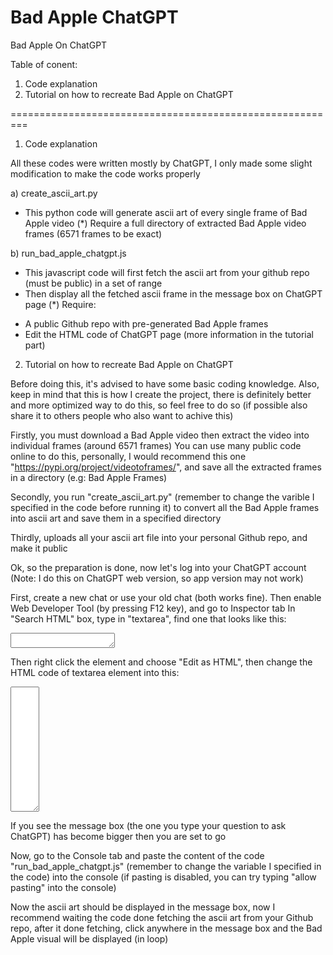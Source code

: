# Bad Apple ChatGPT
Bad Apple On ChatGPT

Table of conent:

1) Code explanation
2) Tutorial on how to recreate Bad Apple on ChatGPT

=========================================================

1) Code explanation

All these codes were written mostly by ChatGPT, I only made some slight modification to make the code works properly

a) create_ascii_art.py

- This python code will generate ascii art of every single frame of Bad Apple video 
(*) Require a full directory of extracted Bad Apple video frames (6571 frames to be exact)

b) run_bad_apple_chatgpt.js

- This javascript code will first fetch the ascii art from your github repo (must be public) in a set of range
- Then display all the fetched ascii frame in the message box on ChatGPT page
(*) Require:
+ A public Github repo with pre-generated Bad Apple frames
+ Edit the HTML code of ChatGPT page (more information in the tutorial part)

2) Tutorial on how to recreate Bad Apple on ChatGPT

Before doing this, it's advised to have some basic coding knowledge. Also, keep in mind that this is how I create the project, there is definitely better and more optimized way to do this, so feel free to do so (if possible also share it to others people who also want to achive this)

Firstly, you must download a Bad Apple video then extract the video into individual frames (around 6571 frames)
You can use many public code online to do this, personally, I would recommend this one "https://pypi.org/project/videotoframes/", and save all the extracted frames in a directory (e.g: Bad Apple Frames)

Secondly, you run "create_ascii_art.py" (remember to change the varible I specified in the code before running it) to convert all the Bad Apple frames into ascii art and save them in a specified directory

Thirdly, uploads all your ascii art file into your personal Github repo, and make it public

Ok, so the preparation is done, now let's log into your ChatGPT account (Note: I do this on ChatGPT web version, so app version may not work)

First, create a new chat or use your old chat (both works fine). Then enable Web Developer Tool (by pressing F12 key), and go to Inspector tab
In "Search HTML" box, type in "textarea", find one that looks like this:

<textarea tabindex="0" data-id="//ID" style="max-height: 200px; height: 24px; overflow-y: hidden;" rows="1" class="m-0 w-full resize-none border-0 bg-transparent p-0 pr-7 focus:ring-0 focus-visible:ring-0 dark:bg-transparent pl-2 md:pl-0"></textarea>

Then right click the element and choose "Edit as HTML", then change the HTML code of textarea element into this:

<textarea tabindex="0" data-id="//ID" style="max-height: 200px; height: auto; overflow-y: hidden; font-size: 3px; white-space: pre-wrap; line-height: 6px; font-family: monospace;" rows="60" class="m-0 w-full resize-none border-0 bg-transparent p-0 pl-2 pr-7 focus:ring-0 focus-visible:ring-0 dark:bg-transparent md:pl-0"></textarea>

If you see the message box (the one you type your question to ask ChatGPT) has become bigger then you are set to go

Now, go to the Console tab and paste the content of the code "run_bad_apple_chatgpt.js" (remember to change the variable I specified in the code) into the console (if pasting is disabled, you can try typing "allow pasting" into the console)

Now the ascii art should be displayed in the message box, now I recommend waiting the code done fetching the ascii art from your Github repo, after it done fetching, click anywhere in the message box and the Bad Apple visual will be displayed (in loop)
